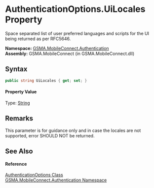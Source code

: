 AuthenticationOptions.UiLocales Property
========================================
Space separated list of user preferred languages and scripts for the UI being returned as per RFC5646.

**Namespace:** [GSMA.MobileConnect.Authentication][1]  
**Assembly:** GSMA.MobileConnect (in GSMA.MobileConnect.dll)

Syntax
------

```csharp
public string UiLocales { get; set; }
```

#### Property Value
Type: [String][2]

Remarks
-------
 This parameter is for guidance only and in case the locales are not supported, error SHOULD NOT be returned. 

See Also
--------

#### Reference
[AuthenticationOptions Class][3]  
[GSMA.MobileConnect.Authentication Namespace][1]  

[1]: ../README.md
[2]: http://msdn.microsoft.com/en-us/library/s1wwdcbf
[3]: README.md
[4]: ../../_icons/Help.png